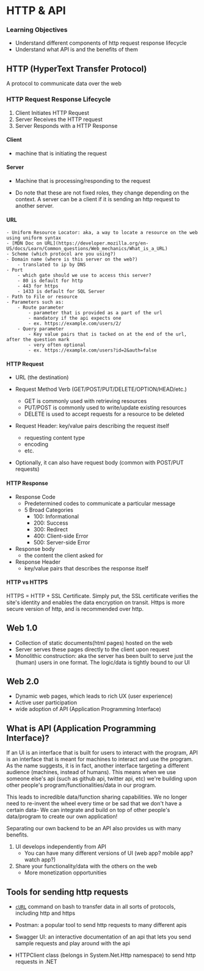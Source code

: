 # HTTP & API
### Learning Objectives
- Understand different components of http request response lifecycle
- Understand what API is and the benefits of them

## HTTP (HyperText Transfer Protocol)
A protocol to communicate data over the web
### HTTP Request Response Lifecycle
1. Client Initiates HTTP Request
2. Server Receives the HTTP request
3. Server Responds with a HTTP Response

#### Client
- machine that is initiating the request
#### Server
- Machine that is processing/responding to the request

* Do note that these are not fixed roles, they change depending on the context. A server can be a client if it is sending an http request to another server.
#### URL
    - Uniform Resource Locator: aka, a way to locate a resource on the web using uniform syntax
    - [MDN Doc on URL](https://developer.mozilla.org/en-US/docs/Learn/Common_questions/Web_mechanics/What_is_a_URL)
    - Scheme (which protocol are you using?)
    - Domain name (where is this server on the web?)
        - translated to ip by DNS
    - Port
        - which gate should we use to access this server?
        - 80 is default for http
        - 443 for https
        - 1433 is default for SQL Server
    - Path to File or resource
    - Parameters such as:  
        - Route parameter 
            - parameter that is provided as a part of the url
            - mandatory if the api expects one
            - ex. https://example.com/users/2/
        - Query parameter
            - Key value pairs that is tacked on at the end of the url, after the question mark
            - very often optional
            - ex. https://example.com/users?id=2&auth=false
#### HTTP Request
- URL (the destination)
- Request Method Verb (GET/POST/PUT/DELETE/OPTION/HEAD/etc.)
    - GET is commonly used with retrieving resources
    - PUT/POST is commonly used to write/update existing resources
    - DELETE is used to accept requests for a resource to be deleted 
- Request Header: key/value pairs describing the request itself
    - requesting content type
    - encoding
    - etc.

- Optionally, it can also have request body (common with POST/PUT requests)

#### HTTP Response
- Response Code
    - Predetermined codes to communicate a particular message
    - 5 Broad Categories
        - 100: Informational
        - 200: Success
        - 300: Redirect
        - 400: Client-side Error
        - 500: Server-side Error
- Response body
    - the content the client asked for
- Response Header
    - key/value pairs that describes the response itself

#### HTTP vs HTTPS
HTTPS = HTTP + SSL Certificate. Simply put, the SSL certificate verifies the site's identity and enables the data encryption on transit. Https is more secure version of http, and is recommended over http.

## Web 1.0
- Collection of static documents(html pages) hosted on the web
- Server serves these pages directly to the client upon request
- Monolithic construction: aka the server has been built to serve just the (human) users in one format. The logic/data is tightly bound to our UI

## Web 2.0
- Dynamic web pages, which leads to rich UX (user experience)
- Active user participation
- wide adoption of API (Application Programming Interface)

## What is API (Application Programming Interface)?

If an UI is an interface that is built for users to interact with the program, API is an interface that is meant for machines to interact and use the program. As the name suggests, it is in fact, another interface targeting a different audience (machines, instead of humans).
This means when we use someone else's api (such as github api, twitter api, etc) we're building upon other people's program/functionalities/data in our program.

This leads to incredible data/function sharing capabilities. We no longer need to re-invent the wheel every time or be sad that we don't have a certain data- We can integrate and build on top of other people's data/program to create our own application!

Separating our own backend to be an API also provides us with many benefits.
1. UI develops independently from API
    - You can have many different versions of UI (web app? mobile app? watch app?)
2. Share your functionality/data with the others on the web
    - More monetization opportunities


## Tools for sending http requests
- [`cURL`](https://curl.se/) command on bash to transfer data in all sorts of protocols, including http and https

- Postman: a popular tool to send http requests to many different apis

- Swagger UI: an interactive documentation of an api that lets you send sample requests and play around with the api

- HTTPClient class (belongs in System.Net.Http namespace) to send http requests in .NET
